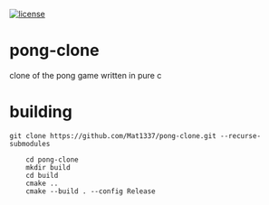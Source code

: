 [![license](https://img.shields.io/github/license/mashape/apistatus.svg)](LICENSE)

# pong-clone
clone of the pong game written in pure c

# building

```
git clone https://github.com/Mat1337/pong-clone.git --recurse-submodules
```

```
    cd pong-clone
    mkdir build
    cd build
    cmake ..
    cmake --build . --config Release
```